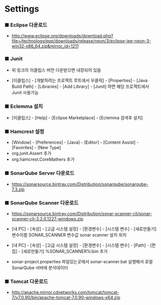 # Settings

### ■ Eclipse 다운로드
* http://www.eclipse.org/downloads/download.php?file=/technology/epp/downloads/release/neon/3/eclipse-jee-neon-3-win32-x86_64.zip&mirror_id=1211

### ■ Junit
* 위 링크의 이클립스 버전 다운받으면 내장되어 있음

* [이클립스] - [개발하려는 프로젝트 루트에서 우클릭] - [Properties] - [Java Build Path] - [Libraries] - [Add Library] - [Junit] 하면 해당 프로젝트에서 Junit 사용가능

### ■ Eclemma 설치
* [이클립스] - [Help] - [Eclipse Marketplace] - [Eclemma 검색후 설치]

### ■ Hamcrest 설정
* [Window] - [Preferences] - [Java] - [Editor] - [Content Assist] - [Favorites] - [New Type]
* org.junit.Assert 추가
* org.hamcrest.CoreMathers 추가

### ■ SonarQube Server 다운로드
* https://sonarsource.bintray.com/Distribution/sonarqube/sonarqube-7.3.zip

### ■ SonarQube Scanner 다운로드
* https://sonarsource.bintray.com/Distribution/sonar-scanner-cli/sonar-scanner-cli-3.2.0.1227-windows.zip

* [내 PC] - [속성] - [고급 시스템 설정] - [환경변수] - [시스템 변수] - [새로만들기]
  변수이름 SONAR_SCANNER
  변수값 sonar scanner 설치 위치

* [내 PC] - [속성] - [고급 시스템 설정] - [환경변수] - [시스템 변수] - [Path] - [편집] - [새로만들기]
  %SONAR_SCANNER%\bin
  추가

* sonar-project.properties 파일있는곳에서 sonar-scanner.bat 실행해서 로컬 SonarQube 서버에 분석데이터 

### ■ Tomcat 다운로드
* http://apache.mirror.cdnetworks.com/tomcat/tomcat-7/v7.0.90/bin/apache-tomcat-7.0.90-windows-x64.zip
